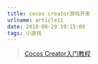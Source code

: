 ```yaml
---
title: cocos creator游戏开发
urlname: article11
date: 2018-08-29 19:15:09
tags: 小游戏
---
```


> [Cocos Creator入门教程](http://docs.cocos.com/creator/manual/zh/getting-started/index.html)
